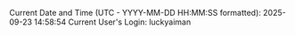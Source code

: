 Current Date and Time (UTC - YYYY-MM-DD HH:MM:SS formatted): 2025-09-23 14:58:54
Current User's Login: luckyaiman
